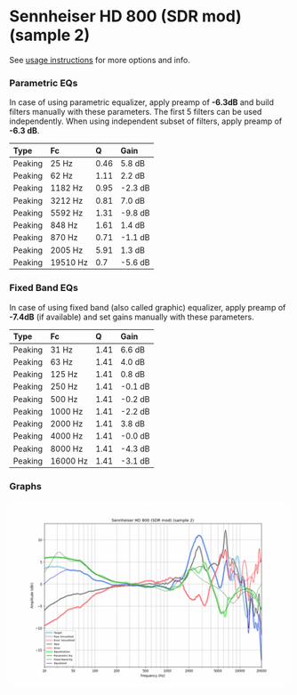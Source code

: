 # Sennheiser HD 800 (SDR mod) (sample 2)
See [usage instructions](https://github.com/jaakkopasanen/AutoEq#usage) for more options and info.

### Parametric EQs
In case of using parametric equalizer, apply preamp of **-6.3dB** and build filters manually
with these parameters. The first 5 filters can be used independently.
When using independent subset of filters, apply preamp of **-6.3 dB**.

| Type    | Fc       |    Q | Gain    |
|:--------|:---------|:-----|:--------|
| Peaking | 25 Hz    | 0.46 | 5.8 dB  |
| Peaking | 62 Hz    | 1.11 | 2.2 dB  |
| Peaking | 1182 Hz  | 0.95 | -2.3 dB |
| Peaking | 3212 Hz  | 0.81 | 7.0 dB  |
| Peaking | 5592 Hz  | 1.31 | -9.8 dB |
| Peaking | 848 Hz   | 1.61 | 1.4 dB  |
| Peaking | 870 Hz   | 0.71 | -1.1 dB |
| Peaking | 2005 Hz  | 5.91 | 1.3 dB  |
| Peaking | 19510 Hz | 0.7  | -5.6 dB |

### Fixed Band EQs
In case of using fixed band (also called graphic) equalizer, apply preamp of **-7.4dB**
(if available) and set gains manually with these parameters.

| Type    | Fc       |    Q | Gain    |
|:--------|:---------|:-----|:--------|
| Peaking | 31 Hz    | 1.41 | 6.6 dB  |
| Peaking | 63 Hz    | 1.41 | 4.0 dB  |
| Peaking | 125 Hz   | 1.41 | 0.8 dB  |
| Peaking | 250 Hz   | 1.41 | -0.1 dB |
| Peaking | 500 Hz   | 1.41 | -0.2 dB |
| Peaking | 1000 Hz  | 1.41 | -2.2 dB |
| Peaking | 2000 Hz  | 1.41 | 3.8 dB  |
| Peaking | 4000 Hz  | 1.41 | -0.0 dB |
| Peaking | 8000 Hz  | 1.41 | -4.3 dB |
| Peaking | 16000 Hz | 1.41 | -3.1 dB |

### Graphs
![](./Sennheiser%20HD%20800%20(SDR%20mod)%20(sample%202).png)